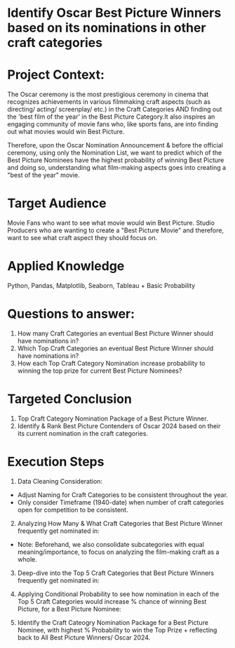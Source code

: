 # Identify Oscar Best Picture Winners based on its nominations in other craft categories

#  Project Context:
The Oscar ceremony is the most prestigious ceremony in cinema that recognizes achievements in various filmmaking craft aspects (such as directing/ acting/ screenplay/ etc.) in the Craft Categories AND finding out the 'best film of the year' in the Best Picture Category.It also inspires an engaging community of movie fans who, like sports fans, are into finding out what movies would win Best Picture.

Therefore, upon the Oscar Nomination Announcement & before the official ceremony, using only the Nomination List, we want to predict which of the Best Picture Nominees have the highest probability of winning Best Picture and doing so, understanding what film-making aspects goes into creating a "best of the year" movie.

#  Target Audience
Movie Fans who want to see what movie would win Best Picture.
Studio Producers who are wanting to create a "Best Picture Movie" and therefore, want to see what craft aspect they should focus on.

#  Applied Knowledge
Python, Pandas, Matplotlib, Seaborn, Tableau + Basic Probability

# Questions to answer:
1. How many Craft Categories  an eventual Best Picture Winner should have nominations in?
2. Which Top Craft Categories an eventual Best Picture Winner should have nominations in?
3. How each Top Craft Category Nomination increase probability to winning the top prize for current Best Picture Nominees?


#  Targeted Conclusion
1. Top Craft Category Nomination Package of a Best Picture Winner.
2. Identify & Rank Best Picture Contenders of Oscar 2024 based on their its current nomination in the craft categories.


#  Execution Steps

1. Data Cleaning Consideration:
- Adjust Naming for Craft Categories to be consistent throughout the year.
- Only consider Timeframe (1940-date) when number of craft categories open for competition to be consistent.

2. Analyzing How Many & What Craft Categories that Best Picture Winner frequently get nominated in:
* Note: Beforehand, we also consolidate subcategories with equal meaning/importance, to focus on analyzing the film-making craft as a whole.

3. Deep-dive into the Top 5 Craft Categories that Best Picture Winners frequently get nominated in:
  
4. Applying Conditional Probability to see how nomination in each of the Top 5 Craft Categories would increase % chance of winning Best Picture, for a Best Picture Nominee:

5. Identify the Craft Cateogry Nomination Package for a Best Picture Nominee, with highest % Probability to win the Top Prize + reflecting back to All Best Picture Winners/ Oscar 2024.

